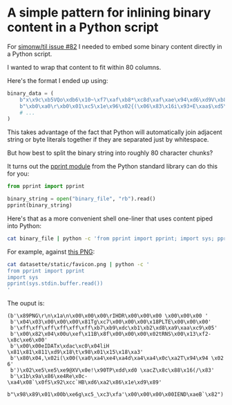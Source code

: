 # A simple pattern for inlining binary content in a Python script

For [simonw/til issue #82](https://github.com/simonw/til/issues/82) I needed to embed some binary content directly in a Python script.

I wanted to wrap that content to fit within 80 columns.

Here's the format I ended up using:
```python
binary_data = (
    b"x\x9c\xb5VQo\xdb6\x10~\xf7\xaf\xb8*\xc8d\xaf\xae\x94\xd6\xd9V\xb8\xb6"
    b"\xb0\xa0\r\xb0\x01\xc5\x1e\x96\x02{(\x06\x83\x16i\x93+E\xaa$\xd5\xccu\x0c"
    # ...
)
```
This takes advantage of the fact that Python will automatically join adjacent string or byte literals together if they are separated just by whitespace.

But how best to split the binary string into roughly 80 character chunks?

It turns out the [pprint module](https://docs.python.org/3/library/pprint.html) from the Python standard library can do this for you:

```python
from pprint import pprint

binary_string = open("binary_file", "rb").read()
pprint(binary_string)
```

Here's that as a more convenient shell one-liner that uses content piped into Python:

```bash
cat binary_file | python -c 'from pprint import pprint; import sys; pprint(sys.stdin.buffer.read())'
```
For example, against [this PNG](https://github.com/simonw/datasette/blob/1.0a3/datasette/static/favicon.png):
```bash
cat datasette/static/favicon.png | python -c '
from pprint import pprint
import sys
pprint(sys.stdin.buffer.read())
'
```
The ouput is:
```
(b'\x89PNG\r\n\x1a\n\x00\x00\x00\rIHDR\x00\x00\x00 \x00\x00\x00 '
 b'\x04\x03\x00\x00\x00\x81Tg\xc7\x00\x00\x00\x18PLTE\x00\x00\x00'
 b'\xff\xff\xff\xff\xff\xff\xb7\xb9\xdc\xb1\xb2\xd8\xa9\xaa\xc9\x05'
 b'\x00\x82\x04\x00u\xef\x11B\x8f\x00\x00\x00\x02tRNS\x00\x13\xf2-\x8c\xe6\x00'
 b'\x00\x00eIDATx\xdac\xc0\x04liH \x81\x81\x811\xd9\x18\t\x98\x01\x15\x18\xa3'
 b'\x80\x04,\x02i(\x00(\xa0\xa4\xe4\xa4d\xa4\xa4\x0c\xa2T\x94\x94 \x02 6'
 b')\x02\xe5\xe5\xe9@XV\x0e!\x90TP\xdd\xd0 \xacZ\x8c\x88\x16(/\x83'
 b'\x1b\x9a\x86\xe4Re\x0c-\xa4\x08`\x0fS\x92\xcc`HB\xd6\xa2\x86\x1e\xd9\x89'
 b"\x98\x89\x01\x00b\xe6g\xc5_\xc3\xfa'\x00\x00\x00\x00IEND\xaeB`\x82")
```
